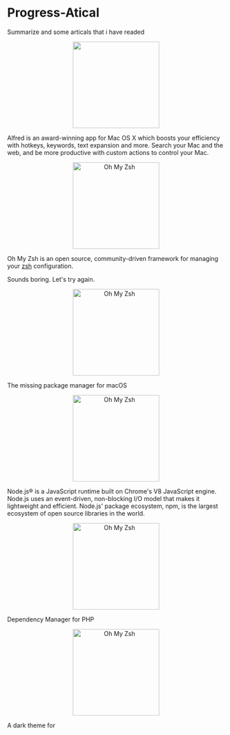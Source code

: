 # Progress-Atical
Summarize and  some articals that i have readed

<p align="center"><a href="https://www.alfredapp.com" target="_blank"><img width="200"src="https://www.alfredapp.com/media/logo.png"></a></p>
Alfred is an award-winning app for Mac OS X which boosts your efficiency with hotkeys, keywords, text expansion and more. Search your Mac and the web, and be more productive with custom actions to control your Mac.


<p align="center">
<a href="https://www.github.com/robbyrussell/oh-my-zsh" target="_blank">
  <img src="https://s3.amazonaws.com/ohmyzsh/oh-my-zsh-logo.png" width="200"  alt="Oh My Zsh">
  </a>
</p>

Oh My Zsh is an open source, community-driven framework for managing your [zsh](http://www.zsh.org/) configuration.

Sounds boring. Let's try again.


<p align="center">

<a href="https://brew.sh" target="_blank">
  <img src="https://brew.sh/img/homebrew-256x256.png" width="200" alt="Oh My Zsh">
  </a>
</p>
The missing package manager for macOS


<p align="center">
<a href="https://nodejs.org/en/" target="_blank">
  <img src="https://nodejs.org/static/images/logo.svg" alt="Oh My Zsh" width="200" >
  </a>
</p>
Node.js® is a JavaScript runtime built on Chrome's V8 JavaScript engine. Node.js uses an event-driven, non-blocking I/O model that makes it lightweight and efficient. Node.js' package ecosystem, npm, is the largest ecosystem of open source libraries in the world.



<p align="center">
<a href="https://getcomposer.org" target="_blank">
  <img src="https://getcomposer.org/img/logo-composer-transparent4.png" alt="Oh My Zsh" width="200" >
  </a>
</p>

Dependency Manager for PHP







<p align="center">

<a href="https://draculatheme.com" target="_blank">
  <img src="https://draculatheme.com/assets/img/icons/dracula.svg" alt="Oh My Zsh" width="200" >
  </a>
</p>
A dark theme for

